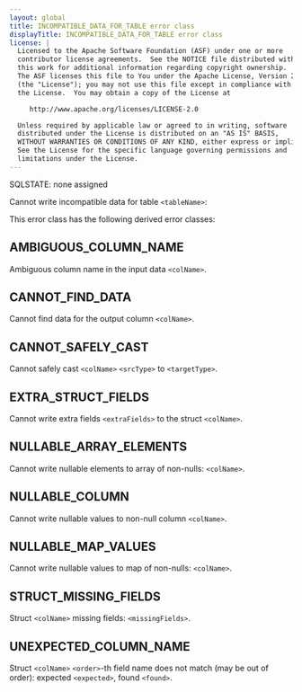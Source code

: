 ```yaml
---
layout: global
title: INCOMPATIBLE_DATA_FOR_TABLE error class
displayTitle: INCOMPATIBLE_DATA_FOR_TABLE error class
license: |
  Licensed to the Apache Software Foundation (ASF) under one or more
  contributor license agreements.  See the NOTICE file distributed with
  this work for additional information regarding copyright ownership.
  The ASF licenses this file to You under the Apache License, Version 2.0
  (the "License"); you may not use this file except in compliance with
  the License.  You may obtain a copy of the License at

     http://www.apache.org/licenses/LICENSE-2.0

  Unless required by applicable law or agreed to in writing, software
  distributed under the License is distributed on an "AS IS" BASIS,
  WITHOUT WARRANTIES OR CONDITIONS OF ANY KIND, either express or implied.
  See the License for the specific language governing permissions and
  limitations under the License.
---
```


SQLSTATE: none assigned

Cannot write incompatible data for table `<tableName>`:

This error class has the following derived error classes:

## AMBIGUOUS_COLUMN_NAME

Ambiguous column name in the input data `<colName>`.

## CANNOT_FIND_DATA

Cannot find data for the output column `<colName>`.

## CANNOT_SAFELY_CAST

Cannot safely cast `<colName>` `<srcType>` to `<targetType>`.

## EXTRA_STRUCT_FIELDS

Cannot write extra fields `<extraFields>` to the struct `<colName>`.

## NULLABLE_ARRAY_ELEMENTS

Cannot write nullable elements to array of non-nulls: `<colName>`.

## NULLABLE_COLUMN

Cannot write nullable values to non-null column `<colName>`.

## NULLABLE_MAP_VALUES

Cannot write nullable values to map of non-nulls: `<colName>`.

## STRUCT_MISSING_FIELDS

Struct `<colName>` missing fields: `<missingFields>`.

## UNEXPECTED_COLUMN_NAME

Struct `<colName>` `<order>`-th field name does not match (may be out of order): expected `<expected>`, found `<found>`.


